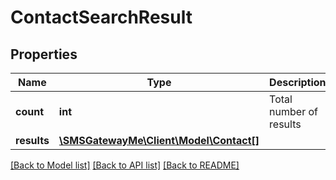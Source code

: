 # ContactSearchResult

## Properties
Name | Type | Description | Notes
------------ | ------------- | ------------- | -------------
**count** | **int** | Total number of results | [optional] 
**results** | [**\SMSGatewayMe\Client\Model\Contact[]**](Contact.md) |  | [optional] 

[[Back to Model list]](../README.md#documentation-for-models) [[Back to API list]](../README.md#documentation-for-api-endpoints) [[Back to README]](../README.md)


